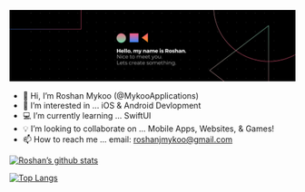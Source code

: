 ![banner](https://raw.githubusercontent.com/MykooApplications/MykooApplications/main/Black%20Technology%20LinkedIn%20Banner.png)

- 👋 Hi, I’m Roshan Mykoo (@MykooApplications)
- 👀 I’m interested in ... iOS & Android Devlopment
- 💻 I’m currently learning ... SwiftUI
- 💡 I’m looking to collaborate on ... Mobile Apps, Websites, & Games!
- 📫 How to reach me ... email: roshanjmykoo@gmail.com


[![Roshan’s github stats](https://github-readme-stats.vercel.app/api?username=MykooApplications)](https://github.com/MykooApplications)

[![Top Langs](https://github-readme-stats.vercel.app/api/top-langs/?username=MykooApplications&layout=compact)](https://github.com/MykooApplications)

<!---
MykooApplications/MykooApplications is a ✨ special ✨ repository because its `README.md` (this file) appears on your GitHub profile.
You can click the Preview link to take a look at your changes.
--->
